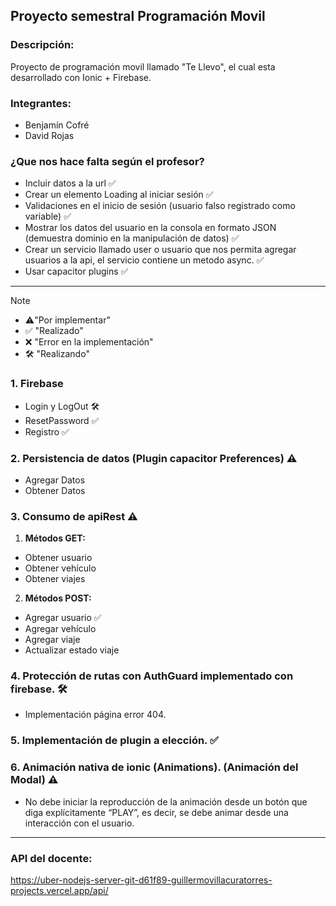 ## Proyecto semestral Programación Movil

### Descripción:
Proyecto de programación movil llamado "Te Llevo", el cual esta desarrollado con Ionic + Firebase.

### Integrantes:

- Benjamín Cofré
- David Rojas

### ¿Que nos hace falta según el profesor?

- Incluir datos a la url ✅
- Crear un elemento Loading al iniciar sesión ✅
- Validaciones en el inicio de sesión (usuario falso registrado como variable) ✅
- Mostrar los datos del usuario en la consola en formato JSON (demuestra dominio en la manipulación de datos) ✅
- Crear un servicio llamado user o usuario que nos permita agregar usuarios a la api, el servicio contiene un metodo async. ✅
- Usar capacitor plugins ✅

---

>[!NOTE]
>- ⚠️"Por implementar"
>- ✅ "Realizado"
>- ❌ "Error en la implementación"
>- 🛠️ "Realizando"

### 1. Firebase 
- Login y LogOut 🛠️
- ResetPassword ✅
- Registro ✅
### 2. Persistencia de datos (Plugin capacitor Preferences) ⚠️
- Agregar Datos 
- Obtener Datos 
### 3. Consumo de apiRest ⚠️
1. **Métodos GET:** 
- Obtener usuario 
- Obtener vehículo 
- Obtener viajes 
2. **Métodos POST:** 
- Agregar usuario ✅
- Agregar vehículo 
- Agregar viaje 
- Actualizar estado viaje 
### 4. Protección de rutas con AuthGuard implementado con firebase. 🛠️
- Implementación página error 404. 
### 5. Implementación de plugin a elección. ✅
### 6. Animación nativa de ionic (Animations). (Animación del Modal) ⚠️
- No debe iniciar la reproducción de la animación desde un botón que diga explícitamente “PLAY”, es 
decir, se debe animar desde una interacción con el usuario. 

---

### API del docente:
https://uber-nodejs-server-git-d61f89-guillermovillacuratorres-projects.vercel.app/api/
